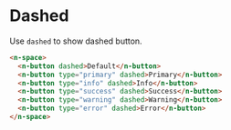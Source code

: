 # Dashed

Use `dashed` to show dashed button.

```html
<n-space>
  <n-button dashed>Default</n-button>
  <n-button type="primary" dashed>Primary</n-button>
  <n-button type="info" dashed>Info</n-button>
  <n-button type="success" dashed>Success</n-button>
  <n-button type="warning" dashed>Warning</n-button>
  <n-button type="error" dashed>Error</n-button>
</n-space>
```

